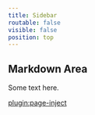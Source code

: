 ```yaml
---
title: Sidebar
routable: false
visible: false
position: top
---
```


## Markdown Area

Some text here.

[plugin:page-inject](/embedlycard)
